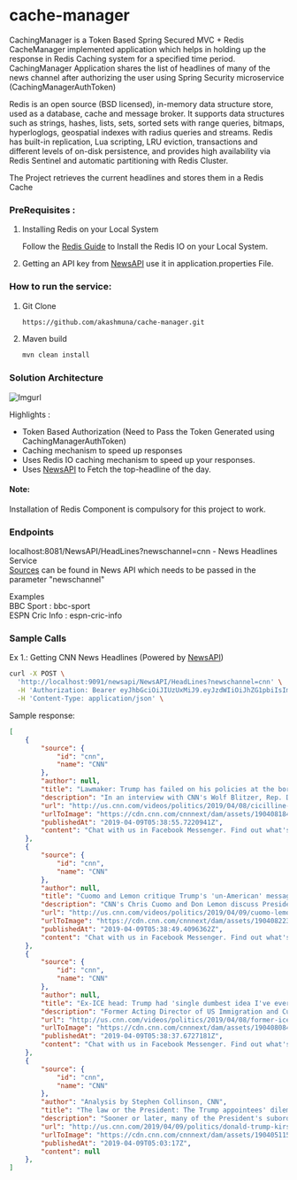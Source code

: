 # cache-manager

CachingManager is a Token Based Spring Secured MVC + Redis CacheManager implemented application which helps in holding up the response in Redis Caching system for a specified time period. CachingManager Application shares the list of headlines of many of the news channel after authorizing the user using Spring Security microservice (CachingManagerAuthToken)

Redis is an open source (BSD licensed), in-memory data structure store, used as a database, cache and message broker. It supports data structures such as strings, hashes, lists, sets, sorted sets with range queries, bitmaps, hyperloglogs, geospatial indexes with radius queries and streams. Redis has built-in replication, Lua scripting, LRU eviction, transactions and different levels of on-disk persistence, and provides high availability via Redis Sentinel and automatic partitioning with Redis Cluster.

The Project retrieves the current headlines and stores them in a Redis Cache

### PreRequisites :

1. Installing Redis on your Local System <br/>

   Follow the [Redis Guide](https://redis.io/download) to Install the Redis IO on your Local System. <br/>

2. Getting an API key from [NewsAPI](https://newsapi.org/docs/get-started) use it in application.properties File.

### How to run the service:
1. Git Clone 
    ```bash
    https://github.com/akashmuna/cache-manager.git
    ```
2. Maven build
    ```bash
    mvn clean install
    ```
### Solution Architecture 

![Imgurl](https://i.imgur.com/rikeU19.jpg)

Highlights :
* Token Based Authorization (Need to Pass the Token Generated using CachingManagerAuthToken)
* Caching mechanism to speed up responses
* Uses Redis IO caching mechanism to speed up your responses.
* Uses [NewsAPI](https://newsapi.org) to Fetch the top-headline of the day.

#### Note:
Installation of Redis Component is compulsory for this project to work.

### Endpoints

localhost:8081/NewsAPI/HeadLines?newschannel=cnn - News Headlines Service <br />
[Sources](https://newsapi.org/sources) can be found in News API which needs to be passed in the parameter "newschannel"

Examples <br />
BBC Sport : bbc-sport <br />
ESPN Cric Info : espn-cric-info

### Sample Calls

Ex 1.: Getting CNN News Headlines (Powered by [NewsAPI](https://newsapi.org))
```bash
curl -X POST \
  'http://localhost:9091/newsapi/NewsAPI/HeadLines?newschannel=cnn' \
  -H 'Authorization: Bearer eyJhbGciOiJIUzUxMiJ9.eyJzdWIiOiJhZG1pbiIsImV4cCI6MTU2MDg3MDQyMSwiaWF0IjoxNTYwODUyNDIxfQ.zsOw_MKiZdTreWrdlcKhw0fFS8fYplfzJ6n2kPzv0juat8dOPVrv_CiWoUBb0Bvn4S8U40Jqq24jIdBI6zZH_g' \
  -H 'Content-Type: application/json' \
```
Sample response:
```json
[
    {
        "source": {
            "id": "cnn",
            "name": "CNN"
        },
        "author": null,
        "title": "Lawmaker: Trump has failed on his policies at the border - CNN Video",
        "description": "In an interview with CNN's Wolf Blitzer, Rep. David Cicilline (D-RI) criticized President Trump's border security policies and reacted to Jake Tapper's reporting that Trump privately told border agents to not admit migrants, according to two sources.",
        "url": "http://us.cnn.com/videos/politics/2019/04/08/cicilline-trump-border-security-policies-wolf-blitzer-tsr-sot-vpx.cnn",
        "urlToImage": "https://cdn.cnn.com/cnnnext/dam/assets/190408184040-david-cicilline-super-tease.jpg",
        "publishedAt": "2019-04-09T05:38:55.7220941Z",
        "content": "Chat with us in Facebook Messenger. Find out what's happening in the world as it unfolds."
    },
    {
        "source": {
            "id": "cnn",
            "name": "CNN"
        },
        "author": null,
        "title": "Cuomo and Lemon critique Trump's 'un-American' message - CNN Video",
        "description": "CNN's Chris Cuomo and Don Lemon discuss President Trump's push for a more widespread family separation policy at the US-Mexico border, and denounce the harsh rhetoric directed toward asylum seekers.",
        "url": "http://us.cnn.com/videos/politics/2019/04/09/cuomo-lemon-handoff-trump-border-security-sot-cpt-vpx.cnn",
        "urlToImage": "https://cdn.cnn.com/cnnnext/dam/assets/190408223000-cuomo-lemon-split-super-tease.jpg",
        "publishedAt": "2019-04-09T05:38:49.4096362Z",
        "content": "Chat with us in Facebook Messenger. Find out what's happening in the world as it unfolds."
    },
    {
        "source": {
            "id": "cnn",
            "name": "CNN"
        },
        "author": null,
        "title": "Ex-ICE head: Trump had 'single dumbest idea I've ever heard' - CNN Video",
        "description": "Former Acting Director of US Immigration and Customs Enforcement John Sandweg says President Trump's suggestion to eliminate immigration judges is \"the single dumbest idea I've ever heard\" in terms of dealing with border crossings.",
        "url": "http://us.cnn.com/videos/politics/2019/04/08/former-ice-head-john-sandweg-trump-immigration-judges-dumbest-idea-sot-newday-vpx.cnn",
        "urlToImage": "https://cdn.cnn.com/cnnnext/dam/assets/190408084940-former-ice-head-john-sandweg-trump-immigration-judges-dumbest-idea-sot-newday-vpx-00000000-super-tease.jpg",
        "publishedAt": "2019-04-09T05:38:37.6727181Z",
        "content": "Chat with us in Facebook Messenger. Find out what's happening in the world as it unfolds."
    },
    {
        "source": {
            "id": "cnn",
            "name": "CNN"
        },
        "author": "Analysis by Stephen Collinson, CNN",
        "title": "The law or the President: The Trump appointees' dilemma",
        "description": "Sooner or later, many of the President's subordinates face the same dilemma.",
        "url": "http://us.cnn.com/2019/04/09/politics/donald-trump-kirstjen-nielsen-immigration/index.html",
        "urlToImage": "https://cdn.cnn.com/cnnnext/dam/assets/190405115039-01-donald-trump-04052019-super-tease.jpg",
        "publishedAt": "2019-04-09T05:03:17Z",
        "content": null
    },
]
```
